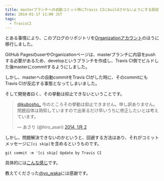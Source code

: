 ```yaml
---
title: masterブランチへの自動コミット時にTravis CIにbuildさせないようにする設定
date: 2014-01-17 11:00 JST
tags:
  - TravisCI
---
```


とある事情により、このブログのリポジトリを[Organizationアカウント](https://github.com/o2project/o2project.github.io)のほうに移行しました。

GitHub PagesのuserやOrganizationページは、masterブランチに内容をpushする必要があるため、developというブランチを作成し、Travis CI側でビルドした後masterにcommitするようにしました。

しかし、masterへの自動commitをTravis CIがした時に、そのcommitにもTravis CIが反応する事態となってしまいました。

そして開発者曰く、その挙動は抑止できないということです。

<blockquote class="twitter-tweet" lang="ja"><p><a href="https://twitter.com/kubosho_">@kubosho_</a> 今のところその挙動は抑止できません。申し訳ありません。問題自体は熟知していますので出来るだけ早いうちに修正したいとは考えています。</p>&mdash; あさり (@hiro_asari) <a href="https://twitter.com/hiro_asari/statuses/418587151748845569">2014, 1月 2</a></blockquote>

しかし、問題解決できないのかというと、回避する方法はあり、それがコミットメッセージに`[ci skip]`を含めるというものです。

```
git commit -m '[ci skip] Update by Travis CI
```

具体的には[こんな感じ](https://github.com/o2project/o2project.github.io/blob/c2de72f5a08ac2c8cc45780ce11ccd027e5a6974/Rakefile#L46)です。

教えてくださった[@yo_waka](https://twitter.com/yo_waka)には感謝です。
